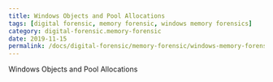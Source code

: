 ```yaml
---
title: Windows Objects and Pool Allocations
tags: [digital forensic, memory forensic, windows memory forensics]
category: digital-forensic.memory-forensic
date: 2019-11-15
permalink: /docs/digital-forensic/memory-forensic/windows-memory-forensics/windows-objects-and-pool-allocation
---
```


Windows Objects and Pool Allocations

